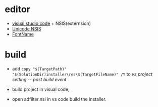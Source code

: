 editor
======
* [visual studio code](https://code.visualstudio.com) + NSIS(externsion)
* [Unicode NSIS](http://www.scratchpaper.com)
* [FontName](http://nsis.sourceforge.net/FontName_plug-in)

build
=====
* add `copy "$(TargetPath)" "$(SolutionDir)installer\res\$(TargetFileName)" /Y`
to *vs project setting* -- *post build event*

* build project in visual code,
* open adfilter.nsi in vs code build the installer.
